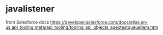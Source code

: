 # javalistener
from Salesforce docs https://developer.salesforce.com/docs/atlas.en-us.api_tooling.meta/api_tooling/tooling_api_objects_apextestqueueitem.htm
